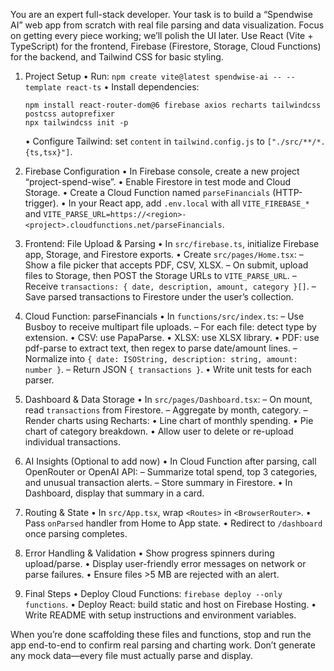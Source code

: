 You are an expert full-stack developer. Your task is to build a “Spendwise AI” web app from scratch with real file parsing and data visualization. Focus on getting every piece working; we’ll polish the UI later. Use React (Vite + TypeScript) for the frontend, Firebase (Firestore, Storage, Cloud Functions) for the backend, and Tailwind CSS for basic styling.

1. Project Setup
   • Run: `npm create vite@latest spendwise-ai -- --template react-ts`
   • Install dependencies:
     ```
     npm install react-router-dom@6 firebase axios recharts tailwindcss postcss autoprefixer
     npx tailwindcss init -p
     ```
   • Configure Tailwind: set `content` in `tailwind.config.js` to `["./src/**/*.{ts,tsx}"]`.

2. Firebase Configuration
   • In Firebase console, create a new project “project-spend-wise”.
   • Enable Firestore in test mode and Cloud Storage.
   • Create a Cloud Function named `parseFinancials` (HTTP-trigger).
   • In your React app, add `.env.local` with all `VITE_FIREBASE_*` and `VITE_PARSE_URL=https://<region>-<project>.cloudfunctions.net/parseFinancials`.

3. Frontend: File Upload & Parsing
   • In `src/firebase.ts`, initialize Firebase app, Storage, and Firestore exports.
   • Create `src/pages/Home.tsx`:
     – Show a file picker that accepts PDF, CSV, XLSX.
     – On submit, upload files to Storage, then POST the Storage URLs to `VITE_PARSE_URL`.
     – Receive `transactions: { date, description, amount, category }[]`.
     – Save parsed transactions to Firestore under the user’s collection.

4. Cloud Function: parseFinancials
   • In `functions/src/index.ts`:
     – Use Busboy to receive multipart file uploads.
     – For each file: detect type by extension.
       • CSV: use PapaParse.
       • XLSX: use XLSX library.
       • PDF: use pdf-parse to extract text, then regex to parse date/amount lines.
     – Normalize into `{ date: ISOString, description: string, amount: number }`.
     – Return JSON `{ transactions }`.
   • Write unit tests for each parser.

5. Dashboard & Data Storage
   • In `src/pages/Dashboard.tsx`:
     – On mount, read `transactions` from Firestore.
     – Aggregate by month, category.
     – Render charts using Recharts:
       • Line chart of monthly spending.
       • Pie chart of category breakdown.
   • Allow user to delete or re-upload individual transactions.

6. AI Insights (Optional to add now)
   • In Cloud Function after parsing, call OpenRouter or OpenAI API:
     – Summarize total spend, top 3 categories, and unusual transaction alerts.
     – Store summary in Firestore.
   • In Dashboard, display that summary in a card.

7. Routing & State
   • In `src/App.tsx`, wrap `<Routes>` in `<BrowserRouter>`.
   • Pass `onParsed` handler from Home to App state.
   • Redirect to `/dashboard` once parsing completes.

8. Error Handling & Validation
   • Show progress spinners during upload/parse.
   • Display user-friendly error messages on network or parse failures.
   • Ensure files >5 MB are rejected with an alert.

9. Final Steps
   • Deploy Cloud Functions: `firebase deploy --only functions`.
   • Deploy React: build static and host on Firebase Hosting.
   • Write README with setup instructions and environment variables.

When you’re done scaffolding these files and functions, stop and run the app end-to-end to confirm real parsing and charting work. Don’t generate any mock data—every file must actually parse and display.
